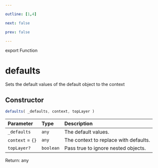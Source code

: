 ```yaml
---

outline: [1,4]

next: false

prev: false

---
```


export Function
# defaults

Sets the default values of the default object to the context

## Constructor
 ```ts
 defaults( _defaults, context, topLayer )
 ```
 
 | Parameter | Type | Description |
| :--- | :--- | :--- |
| `_defaults` | `any` | The default values. |
| `context` = `{}` | `any` | The context to replace with defaults. |
| `topLayer?` | `boolean` | Pass true to ignore nested objects. |

Return: any
